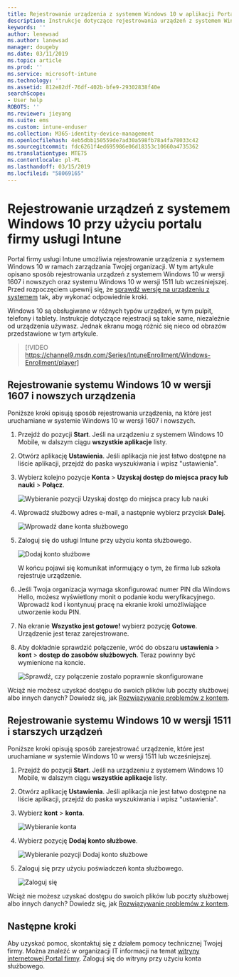 ```yaml
---
title: Rejestrowanie urządzenia z systemem Windows 10 w aplikacji Portal firmy usługi Intune | Dokumentacja firmy Microsoft
description: Instrukcje dotyczące rejestrowania urządzeń z systemem Windows 10 w aplikacji Portal firmy usługi Intune
keywords: ''
author: lenewsad
ms.author: lanewsad
manager: dougeby
ms.date: 03/11/2019
ms.topic: article
ms.prod: ''
ms.service: microsoft-intune
ms.technology: ''
ms.assetid: 812e82df-76df-402b-bfe9-29302838f40e
searchScope:
- User help
ROBOTS: ''
ms.reviewer: jieyang
ms.suite: ems
ms.custom: intune-enduser
ms.collection: M365-identity-device-management
ms.openlocfilehash: 4eb5dbb150559de7ad30a598fb78a4fa78033c42
ms.sourcegitcommit: fdc6261f4ed695986e06d18353c10660a4735362
ms.translationtype: MTE75
ms.contentlocale: pl-PL
ms.lasthandoff: 03/15/2019
ms.locfileid: "58069165"
---
```

# <a name="enroll-windows-10-devices-with-intune-company-portal"></a>Rejestrowanie urządzeń z systemem Windows 10 przy użyciu portalu firmy usługi Intune

Portal firmy usługi Intune umożliwia rejestrowanie urządzenia z systemem Windows 10 w ramach zarządzania Twojej organizacji. W tym artykule opisano sposób rejestrowania urządzeń z systemem Windows 10 w wersji 1607 i nowszych oraz systemu Windows 10 w wersji 1511 lub wcześniejszej. Przed rozpoczęciem upewnij się, że [sprawdź wersję na urządzeniu z systemem](windows-enrollment-company-portal.md#find-windows-10-version-number) tak, aby wykonać odpowiednie kroki.  

Windows 10 są obsługiwane w różnych typów urządzeń, w tym pulpit, telefony i tablety. Instrukcje dotyczące rejestracji są takie same, niezależnie od urządzenia używasz. Jednak ekranu mogą różnić się nieco od obrazów przedstawione w tym artykule.  

> [!VIDEO https://channel9.msdn.com/Series/IntuneEnrollment/Windows-Enrollment/player]  

## <a name="enroll-windows-10-version-1607-and-later-device"></a>Rejestrowanie systemu Windows 10 w wersji 1607 i nowszych urządzenia 
Poniższe kroki opisują sposób rejestrowania urządzenia, na które jest uruchamiane w systemie Windows 10 w wersji 1607 i nowszych.  

1. Przejdź do pozycji **Start**. Jeśli na urządzeniu z systemem Windows 10 Mobile, w dalszym ciągu **wszystkie aplikacje** listy.

2. Otwórz aplikację **Ustawienia**. Jeśli aplikacja nie jest łatwo dostępne na liście aplikacji, przejdź do paska wyszukiwania i wpisz "ustawienia".

3. Wybierz kolejno pozycje **Konta** > **Uzyskaj dostęp do miejsca pracy lub nauki** > **Połącz**.  


    ![Wybieranie pozycji Uzyskaj dostęp do miejsca pracy lub nauki](./media/w10-enroll-rs1-connect-to-work-or-school.png)  

4. Wprowadź służbowy adres e-mail, a następnie wybierz przycisk **Dalej**.  


   ![Wprowadź dane konta służbowego](./media/w10-enroll-rs1-set-up-work-or-school-account.png)  

5. Zaloguj się do usługi Intune przy użyciu konta służbowego.  


    ![Dodaj konto służbowe](./media/w10-enroll-rs1-enter-your-credentials.png)  

    W końcu pojawi się komunikat informujący o tym, że firma lub szkoła rejestruje urządzenie.

6. Jeśli Twoja organizacja wymaga skonfigurować numer PIN dla Windows Hello, możesz wyświetlony monit o podanie kodu weryfikacyjnego. Wprowadź kod i kontynuuj pracę na ekranie kroki umożliwiające utworzenie kodu PIN.  

7. Na ekranie **Wszystko jest gotowe!** wybierz pozycję **Gotowe**. Urządzenie jest teraz zarejestrowane.  

8. Aby dokładnie sprawdzić połączenie, wróć do obszaru **ustawienia** > **kont** > **dostęp do zasobów służbowych**.  Teraz powinny być wymienione na koncie.  


    ![Sprawdź, czy połączenie zostało poprawnie skonfigurowane](./media/w10-enroll-rs1-validate-successful-enrollment.png)  

Wciąż nie możesz uzyskać dostępu do swoich plików lub poczty służbowej albo innych danych? Dowiedz się, jak [Rozwiązywanie problemów z kontem](troubleshoot-your-windows-10-device-windows.md#troubleshooting-steps-to-follow-if-you-see-access-work-or-school).  

## <a name="enroll-windows-10-version-1511-and-earlier-device"></a>Rejestrowanie systemu Windows 10 w wersji 1511 i starszych urządzeń  
Poniższe kroki opisują sposób zarejestrować urządzenie, które jest uruchamiane w systemie Windows 10 w wersji 1511 lub wcześniejszej.  

1. Przejdź do pozycji **Start**. Jeśli na urządzeniu z systemem Windows 10 Mobile, w dalszym ciągu **wszystkie aplikacje** listy.

2. Otwórz aplikację **Ustawienia**. Jeśli aplikacja nie jest łatwo dostępne na liście aplikacji, przejdź do paska wyszukiwania i wpisz "ustawienia".

3. Wybierz **kont** > **konta**.  


    ![Wybieranie konta](./media/W10-enroll-2-accounts-your-account.png)  

5. Wybierz pozycję **Dodaj konto służbowe**.  


    ![Wybieranie pozycji Dodaj konto służbowe](./media/w10-enroll-3-add-work-school-acct.png)  

6. Zaloguj się przy użyciu poświadczeń konta służbowego.  


    ![Zaloguj się](./media/W10-enroll-4-sign-in.png)  

Wciąż nie możesz uzyskać dostępu do swoich plików lub poczty służbowej albo innych danych? Dowiedz się, jak [Rozwiązywanie problemów z kontem](troubleshoot-your-windows-10-device-windows.md#troubleshooting-steps-to-follow-if-you-see-your-account).   

## <a name="next-steps"></a>Następne kroki  

Aby uzyskać pomoc, skontaktuj się z działem pomocy technicznej Twojej firmy. Można znaleźć w organizacji IT informacji na temat [witryny internetowej Portal firmy](https://go.microsoft.com/fwlink/?linkid=2010980). Zaloguj się do witryny przy użyciu konta służbowego.  

 

